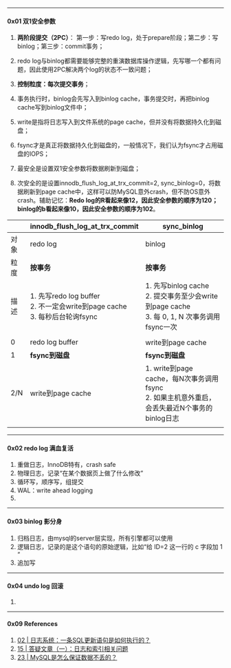 

---

#### 0x01 双1安全参数



1. **两阶段提交（2PC）**： 第一步：写redo log，处于prepare阶段；第二步：写binlog；第三步：commit事务；
2. redo log与binlog都需要能够完整的重演数据库操作逻辑，先写哪一个都有问题，因此使用2PC解决两个log的状态不一致问题；
3. **控制粒度：每次提交事务**；



1. 事务执行时，binlog会先写入到binlog cache，事务提交时，再把binlog cache写到binlog文件中；
2. write是指将日志写入到文件系统的page cache，但并没有将数据持久化到磁盘；
3. fsync才是真正将数据持久化到磁盘的，一般情况下，我们认为fsync才占用磁盘的IOPS；
4. 最安全是设置双1安全参数将数据刷新到磁盘；
5. 次安全的是设置innodb_flush_log_at_trx_commit=2, sync_binlog=0，将数据刷新到page cache中，这样可以防MySQL意外crash，但不防OS意外crash。辅助记忆：**Redo log的R看起来像12，因此安全参数的顺序为120；binlog的b看起来像10，因此安全参数的顺序为102**。



|      | innodb_flush_log_at_trx_commit                               | sync_binlog                                                  |
| ---- | :----------------------------------------------------------- | ------------------------------------------------------------ |
| 对象 | redo log                                                     | binlog                                                       |
| 粒度 | **按事务**                                                   | **按事务**                                                   |
| 描述 | 1. 先写redo log buffer<br />2. 不一定会write到page cache<br />3. 每秒后台轮询fsync | 1. 先写binlog cache<br />2. 提交事务至少会write到page cache<br />3. 每 0, 1, N 次事务调用fsync一次 |
|      |                                                              |                                                              |
| 0    | redo log buffer                                              | write到page cache                                            |
| 1    | **fsync到磁盘**                                              | **fsync到磁盘**                                              |
| 2/N  | write到page cache                                            | 1. write到page cache，每N次事务调用fsync<br />2. 如果主机意外重启，会丢失最近N个事务的binlog日志 |
|      |                                                              |                                                              |



---

#### 0x02 redo  log 满血复活

1. 重做日志，InnoDB特有，crash safe
2. 物理日志，记录“在某个数据页上做了什么修改”
3. 循环写，顺序写，组提交
4. WAL：write ahead logging
5. 



----

#### 0x03 binlog  影分身

1. 归档日志，由mysql的server层实现，所有引擎都可以使用
2. 逻辑日志，记录的是这个语句的原始逻辑，比如“给 ID=2 这一行的 c 字段加 1 ”
3. 追加写



----

#### 0x04 undo log 回滚

1. 





----

#### 0x09 References

1. [02 | 日志系统：一条SQL更新语句是如何执行的？](https://time.geekbang.org/column/article/68633)
2. [15 | 答疑文章（一）：日志和索引相关问题](https://time.geekbang.org/column/article/73161)
3. [23 | MySQL是怎么保证数据不丢的？](https://time.geekbang.org/column/article/76161)

